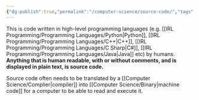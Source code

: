 ```yaml
---
{"dg-publish":true,"permalink":"/computer-science/source-code/","tags":["nooblet","beginner"]}
---
```


This is code written in high-level programming languages (e.g. [[IRL Programming/Programming Languages/Python\|Python]], [[IRL Programming/Programming Languages/C++\|C++]], [[IRL Programming/Programming Languages/C Sharp\|C#]], [[IRL Programming/Programming Languages/Java\|Java]] etc) by humans. **Anything that is human readable, with or without comments, and is displayed in plain text, is source code.**

Source code often needs to be translated by a [[Computer Science/Complier\|compiler]] into [[Computer Science/Binary\|machine code]] for a computer to be able to read and execute it.